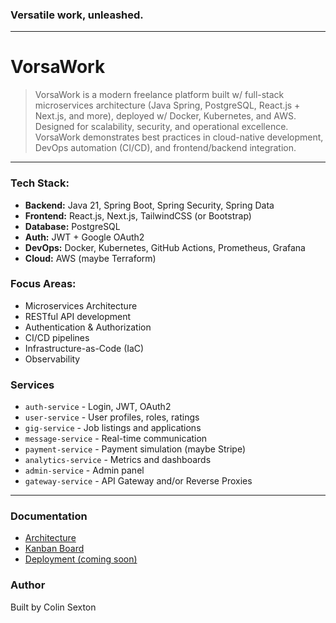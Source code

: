 ### Versatile work, unleashed.

---

# VorsaWork
> VorsaWork is a modern freelance platform built w/ full-stack microservices architecture (Java Spring, PostgreSQL, React.js + Next.js, and more), deployed w/ Docker, Kubernetes, and AWS. Designed for scalability, security, and operational excellence.
> VorsaWork demonstrates best practices in cloud-native development, DevOps automation (CI/CD), and frontend/backend integration.

---

### Tech Stack:
- **Backend:** Java 21, Spring Boot, Spring Security, Spring Data
- **Frontend:** React.js, Next.js, TailwindCSS (or Bootstrap)
- **Database:** PostgreSQL
- **Auth:** JWT + Google OAuth2
- **DevOps:** Docker, Kubernetes, GitHub Actions, Prometheus, Grafana
- **Cloud:** AWS (maybe Terraform)

### Focus Areas:
- Microservices Architecture
- RESTful API development
- Authentication & Authorization
- CI/CD pipelines
- Infrastructure-as-Code (IaC)
- Observability

### Services
- `auth-service` - Login, JWT, OAuth2
- `user-service` - User profiles, roles, ratings
- `gig-service` - Job listings and applications
- `message-service` - Real-time communication
- `payment-service` - Payment simulation (maybe Stripe)
- `analytics-service` - Metrics and dashboards
- `admin-service` - Admin panel
- `gateway-service` - API Gateway and/or Reverse Proxies

---

### Documentation
- [Architecture](docs/architecture.md)
- [Kanban Board](https://github.com/users/ColinSexton-1207/projects/2)
- [Deployment (coming soon)]()

### Author
Built by Colin Sexton
